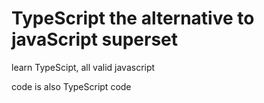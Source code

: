 # TypeScript the alternative to javaScript superset



learn TypeScipt, all valid javascript

code is also TypeScript code
